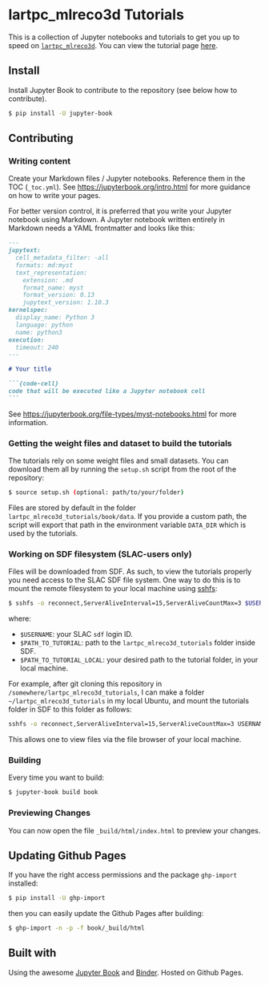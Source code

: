 # lartpc_mlreco3d Tutorials

This is a collection of Jupyter notebooks and tutorials to get you up to speed on [`lartpc_mlreco3d`](https://github.com/DeepLearnPhysics/lartpc_mlreco3d). You can view the tutorial page [here](https://deeplearnphysics.org/lartpc_mlreco3d_tutorials/).

## Install
Install Jupyter Book to contribute to the repository (see below how to contribute). 

```bash
$ pip install -U jupyter-book 
```

## Contributing

### Writing content
Create your Markdown files / Jupyter notebooks. Reference them in the TOC (`_toc.yml`). 
See https://jupyterbook.org/intro.html for more guidance on how to write your pages.

For better version control, it is preferred that you write your Jupyter notebook using 
Markdown. A Jupyter notebook written entirely in Markdown needs a YAML frontmatter and looks like this:

````md
---
jupytext:
  cell_metadata_filter: -all
  formats: md:myst
  text_representation:
    extension: .md
    format_name: myst
    format_version: 0.13
    jupytext_version: 1.10.3
kernelspec:
  display_name: Python 3
  language: python
  name: python3
execution:
  timeout: 240
---

# Your title

```{code-cell}
code that will be executed like a Jupyter notebook cell
```

````

See https://jupyterbook.org/file-types/myst-notebooks.html for more information.

### Getting the weight files and dataset to build the tutorials
The tutorials rely on some weight files and small datasets. You can download them all by running the `setup.sh` script
from the root of the repository:

```bash
$ source setup.sh (optional: path/to/your/folder)
```

Files are stored by default in the folder `lartpc_mlreco3d_tutorials/book/data`.
If you provide a custom path, the script will export that path in the environment variable `DATA_DIR`
which is used by the tutorials.

### Working on SDF filesystem (SLAC-users only)
Files will be downloaded from SDF. As such, to view the tutorials properly you need access to the SLAC SDF file system. One way to do this is to mount the remote filesystem to your local machine using [sshfs](https://help.ubuntu.com/community/SSHFS):

```bash
$ sshfs -o reconnect,ServerAliveInterval=15,ServerAliveCountMax=3 $USERNAME@sdf-login.slac.stanford.edu:$PATH_TO_TUTORIAL $PATH_TO_TUTORIAL_LOCAL
```
where:
 * `$USERNAME`: your SLAC `sdf` login ID. 
 * `$PATH_TO_TUTORIAL`: path to the `lartpc_mlreco3d_tutorials` folder inside SDF.
 * `$PATH_TO_TUTORIAL_LOCAL`: your desired path to the tutorial folder, in your local machine. 

For example, after git cloning this repository in `/somewhere/lartpc_mlreco3d_tutorials`, I can make a folder `~/lartpc_mlreco3d_tutorials` in my local Ubuntu, and mount the tutorials folder in SDF to this folder as follows:
```bash
sshfs -o reconnect,ServerAliveInterval=15,ServerAliveCountMax=3 USERNAME@sdf-login.slac.stanford.edu:/somewhere/lartpc_mlreco3d_tutorials ~/lartpc_mlreco3d_tutorials
```
This allows one to view files via the file browser of your local machine. 

### Building
Every time you want to build:

```bash
$ jupyter-book build book
```

### Previewing Changes

You can now open the file `_build/html/index.html` to preview your changes.

## Updating Github Pages

If you have the right access permissions and the package `ghp-import` installed:
```bash
$ pip install -U ghp-import
```

then you can easily update the Github Pages after building:

```bash
$ ghp-import -n -p -f book/_build/html
```

## Built with
Using the awesome [Jupyter Book](https://jupyterbook.org/) and [Binder](https://mybinder.readthedocs.io/). Hosted on Github Pages.
